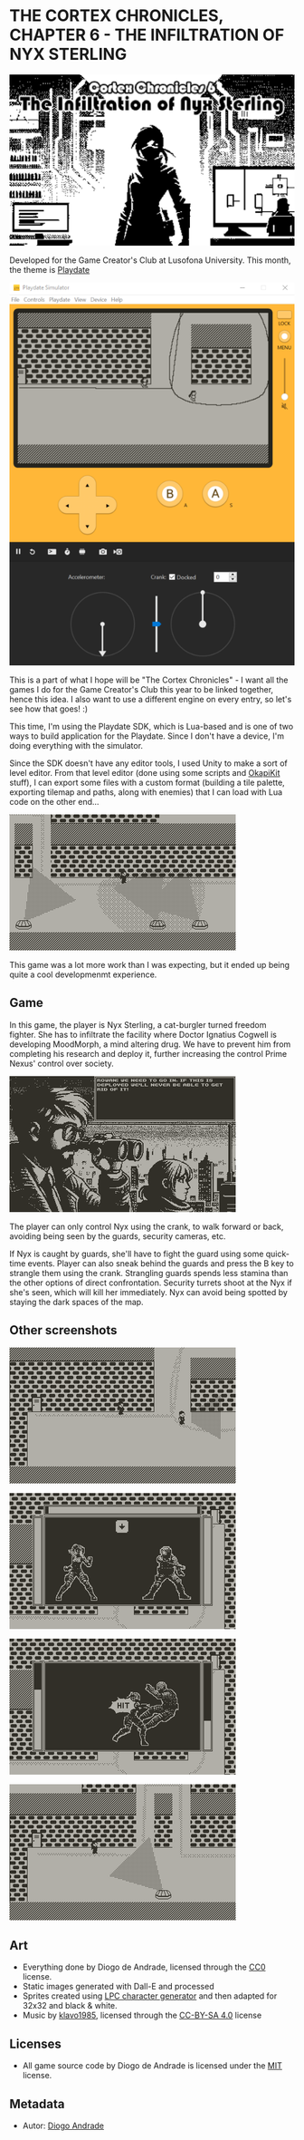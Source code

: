 # THE CORTEX CHRONICLES, CHAPTER 6 - THE INFILTRATION OF NYX STERLING

![Title](Screenshots/screen00.png)

Developed for the Game Creator's Club at Lusofona University.
This month, the theme is [Playdate]

![GameScreenshot](Screenshots/screen01.png)

This is a part of what I hope will be "The Cortex Chronicles" - I want all the games I do for the Game Creator's Club this year to be linked together, hence this idea.
I also want to use a different engine on every entry, so let's see how that goes! :)

This time, I'm using the Playdate SDK, which is Lua-based and is one of two ways to build application for the Playdate. Since I don't have a device, I'm doing everything with the simulator.

Since the SDK doesn't have any editor tools, I used Unity to make a sort of level editor. From that level editor (done using some scripts and [OkapiKit] stuff), I can export some files with a custom format (building a tile palette, exporting tilemap and paths, along with enemies) that I can load with Lua code on the other end...

![GameScreenshot](Screenshots/screen02.png)

This game was a lot more work than I was expecting, but it ended up being quite a cool developmenmt experience.

## Game

In this game, the player is Nyx Sterling, a cat-burgler turned freedom fighter. She has to infiltrate the facility where Doctor Ignatius Cogwell is developing MoodMorph, a mind altering drug. We have to prevent him from completing his research and deploy it, further increasing the control Prime Nexus' control over society.

![GameScreenshot](Screenshots/screen03.png)

The player can only control Nyx using the crank, to walk forward or back, avoiding being seen by the guards, security cameras, etc.

If Nyx is caught by guards, she'll have to fight the guard using some quick-time events. Player can also sneak behind the guards and press the B key to strangle them using the crank. Strangling guards spends less stamina than the other options of direct confrontation.
Security turrets shoot at the Nyx if she's seen, which will kill her immediately. Nyx can avoid being spotted by staying the dark spaces of the map.

## Other screenshots 

![GameScreenshot](Screenshots/screen04.png)

![GameScreenshot](Screenshots/screen05.png)

![GameScreenshot](Screenshots/screen06.png)

![GameScreenshot](Screenshots/screen07.png)

## Art

- Everything done by Diogo de Andrade, licensed through the [CC0] license.
- Static images generated with Dall-E and processed
- Sprites created using [LPC character generator] and then adapted for 32x32 and black & white.
- Music by [klavo1985], licensed through the [CC-BY-SA 4.0] license

## Licenses

- All game source code by Diogo de Andrade is licensed under the [MIT] license.

## Metadata

- Autor: [Diogo Andrade]

[Diogo Andrade]:https://github.com/DiogoDeAndrade
[CC0]:https://creativecommons.org/publicdomain/zero/1.0/
[CC-BY-SA 4.0]:http://creativecommons.org/licenses/by-sa/4.0/
[MIT]:LICENSE
[OkapiKit]:https://github.com/VideojogosLusofona/OkapiKit
[Playdate]:https://https://play.date/
[LPC character generator]:https://sanderfrenken.github.io/Universal-LPC-Spritesheet-Character-Generator
[klavo1985]:https://opengameart.org/users/klavo1985
